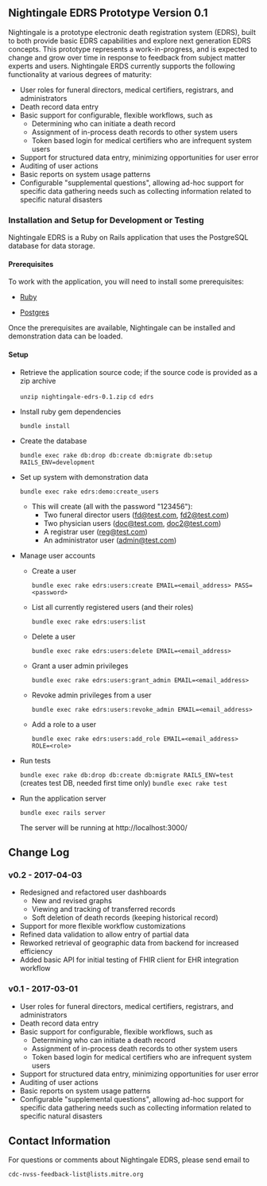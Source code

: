 ## Nightingale EDRS Prototype Version 0.1

Nightingale is a prototype electronic death registration system (EDRS), built to both provide basic EDRS capabilities and explore next generation EDRS concepts. This prototype represents a work-in-progress, and is expected to change and grow over time in response to feedback from subject matter experts and users. Nightingale ERDS currently supports the following functionality at various degrees of maturity:

* User roles for funeral directors, medical certifiers, registrars, and administrators
* Death record data entry
* Basic support for configurable, flexible workflows, such as
  * Determining who can initiate a death record
  * Assignment of in-process death records to other system users
  * Token based login for medical certifiers who are infrequent system users
* Support for structured data entry, minimizing opportunities for user error
* Auditing of user actions
* Basic reports on system usage patterns
* Configurable "supplemental questions", allowing ad-hoc support for specific data gathering needs such as collecting information related to specific natural disasters

### Installation and Setup for Development or Testing

Nightingale EDRS is a Ruby on Rails application that uses the PostgreSQL database for data storage.

#### Prerequisites

To work with the application, you will need to install some prerequisites:

* [Ruby](https://www.ruby-lang.org/)

* [Postgres](http://www.postgresql.org/)

Once the prerequisites are available, Nightingale can be installed and demonstration data can be loaded.

#### Setup

* Retrieve the application source code; if the source code is provided as a zip archive

    `unzip nightingale-edrs-0.1.zip`
    `cd edrs`

* Install ruby gem dependencies

    `bundle install`

* Create the database

    `bundle exec rake db:drop db:create db:migrate db:setup RAILS_ENV=development`

* Set up system with demonstration data

    `bundle exec rake edrs:demo:create_users`

  * This will create (all with the password "123456"):
    * Two funeral director users (fd@test.com, fd2@test.com)
    * Two physician users (doc@test.com, doc2@test.com)
    * A registrar user (reg@test.com)
    * An administrator user (admin@test.com)

* Manage user accounts

  * Create a user

      `bundle exec rake edrs:users:create EMAIL=<email_address> PASS=<password>`
 
  * List all currently registered users (and their roles)

      `bundle exec rake edrs:users:list`
 
  * Delete a user

      `bundle exec rake edrs:users:delete EMAIL=<email_address>`

  * Grant a user admin privileges

      `bundle exec rake edrs:users:grant_admin EMAIL=<email_address>`

  * Revoke admin privileges from a user

      `bundle exec rake edrs:users:revoke_admin EMAIL=<email_address>`

  * Add a role to a user

      `bundle exec rake edrs:users:add_role EMAIL=<email_address> ROLE=<role>`

* Run tests

    `bundle exec rake db:drop db:create db:migrate RAILS_ENV=test` (creates test DB, needed first time only)
    `bundle exec rake test`

* Run the application server

    `bundle exec rails server`

    The server will be running at http://localhost:3000/

## Change Log

### v0.2 - 2017-04-03

* Redesigned and refactored user dashboards
  * New and revised graphs
  * Viewing and tracking of transferred records
  * Soft deletion of death records (keeping historical record)
* Support for more flexible workflow customizations
* Refined data validation to allow entry of partial data
* Reworked retrieval of geographic data from backend for increased efficiency
* Added basic API for initial testing of FHIR client for EHR integration workflow

### v0.1 - 2017-03-01

* User roles for funeral directors, medical certifiers, registrars, and administrators
* Death record data entry
* Basic support for configurable, flexible workflows, such as
  * Determining who can initiate a death record
  * Assignment of in-process death records to other system users
  * Token based login for medical certifiers who are infrequent system users
* Support for structured data entry, minimizing opportunities for user error
* Auditing of user actions
* Basic reports on system usage patterns
* Configurable "supplemental questions", allowing ad-hoc support for specific data gathering needs such as collecting information related to specific natural disasters

## Contact Information

For questions or comments about Nightingale EDRS, please send email to

    cdc-nvss-feedback-list@lists.mitre.org
